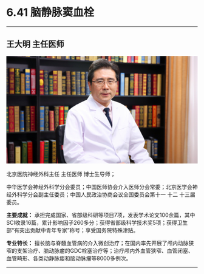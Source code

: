 # 6.41 脑静脉窦血栓

---

## 王大明 主任医师

![1679376117545](image/c06_041/1679376117545.png)

北京医院神经外科主任 主任医师 博士生导师；

中华医学会神经外科学分会委员；中国医师协会介入医师分会常委；北京医学会神经外科学分会副主任委员；中国人民政治协商会议全国委员会第十一 十二 十三届委员。

**主要成就：** 承担完成国家、省部级科研等项目7项，发表学术论文100余篇，其中SCI收录16篇，累计影响因子260多分；获得省部级科学技术奖5项；获得卫生部“有突出贡献中青年专家”称号；享受国务院特殊津贴。

**专业特长：** 擅长脑与脊髓血管病的介入微创治疗；在国内率先开展了颅内动脉狭窄的支架治疗、脑动脉瘤的GDC栓塞治疗等；治疗颅内外血管狭窄、血管闭塞、血管畸形、各类动静脉瘘和脑动脉瘤等8000多例次。

---

